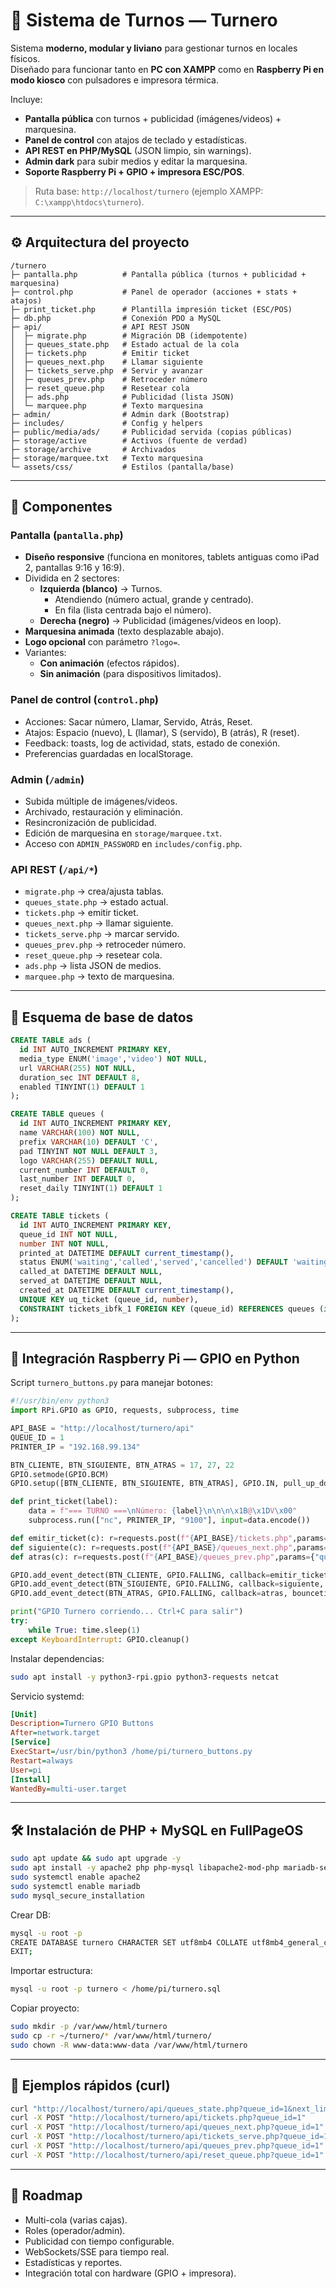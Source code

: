 # 📌 Sistema de Turnos — Turnero

Sistema **moderno, modular y liviano** para gestionar turnos en locales físicos.  
Diseñado para funcionar tanto en **PC con XAMPP** como en **Raspberry Pi en modo kiosco** con pulsadores e impresora térmica.

Incluye:

* **Pantalla pública** con turnos + publicidad (imágenes/videos) + marquesina.
* **Panel de control** con atajos de teclado y estadísticas.
* **API REST en PHP/MySQL** (JSON limpio, sin warnings).
* **Admin dark** para subir medios y editar la marquesina.
* **Soporte Raspberry Pi + GPIO + impresora ESC/POS**.

> Ruta base: `http://localhost/turnero` (ejemplo XAMPP: `C:\xampp\htdocs\turnero`).

---

## ⚙️ Arquitectura del proyecto

```
/turnero
├─ pantalla.php          # Pantalla pública (turnos + publicidad + marquesina)
├─ control.php           # Panel de operador (acciones + stats + atajos)
├─ print_ticket.php      # Plantilla impresión ticket (ESC/POS)
├─ db.php                # Conexión PDO a MySQL
├─ api/                  # API REST JSON
│  ├─ migrate.php        # Migración DB (idempotente)
│  ├─ queues_state.php   # Estado actual de la cola
│  ├─ tickets.php        # Emitir ticket
│  ├─ queues_next.php    # Llamar siguiente
│  ├─ tickets_serve.php  # Servir y avanzar
│  ├─ queues_prev.php    # Retroceder número
│  ├─ reset_queue.php    # Resetear cola
│  ├─ ads.php            # Publicidad (lista JSON)
│  └─ marquee.php        # Texto marquesina
├─ admin/                # Admin dark (Bootstrap)
├─ includes/             # Config y helpers
├─ public/media/ads/     # Publicidad servida (copias públicas)
├─ storage/active        # Activos (fuente de verdad)
├─ storage/archive       # Archivados
├─ storage/marquee.txt   # Texto marquesina
└─ assets/css/           # Estilos (pantalla/base)
```

---

## 🧩 Componentes

### Pantalla (`pantalla.php`)
* **Diseño responsive** (funciona en monitores, tablets antiguas como iPad 2, pantallas 9:16 y 16:9).
* Dividida en 2 sectores:
  - **Izquierda (blanco)** → Turnos.
    - Atendiendo (número actual, grande y centrado).
    - En fila (lista centrada bajo el número).
  - **Derecha (negro)** → Publicidad (imágenes/videos en loop).
* **Marquesina animada** (texto desplazable abajo).
* **Logo opcional** con parámetro `?logo=`.
* Variantes:
  - **Con animación** (efectos rápidos).
  - **Sin animación** (para dispositivos limitados).

### Panel de control (`control.php`)
* Acciones: Sacar número, Llamar, Servido, Atrás, Reset.
* Atajos: Espacio (nuevo), L (llamar), S (servido), B (atrás), R (reset).
* Feedback: toasts, log de actividad, stats, estado de conexión.
* Preferencias guardadas en localStorage.

### Admin (`/admin`)
* Subida múltiple de imágenes/videos.
* Archivado, restauración y eliminación.
* Resincronización de publicidad.
* Edición de marquesina en `storage/marquee.txt`.
* Acceso con `ADMIN_PASSWORD` en `includes/config.php`.

### API REST (`/api/*`)
* `migrate.php` → crea/ajusta tablas.
* `queues_state.php` → estado actual.
* `tickets.php` → emitir ticket.
* `queues_next.php` → llamar siguiente.
* `tickets_serve.php` → marcar servido.
* `queues_prev.php` → retroceder número.
* `reset_queue.php` → resetear cola.
* `ads.php` → lista JSON de medios.
* `marquee.php` → texto de marquesina.

---

## 🧱 Esquema de base de datos

```sql
CREATE TABLE ads (
  id INT AUTO_INCREMENT PRIMARY KEY,
  media_type ENUM('image','video') NOT NULL,
  url VARCHAR(255) NOT NULL,
  duration_sec INT DEFAULT 8,
  enabled TINYINT(1) DEFAULT 1
);

CREATE TABLE queues (
  id INT AUTO_INCREMENT PRIMARY KEY,
  name VARCHAR(100) NOT NULL,
  prefix VARCHAR(10) DEFAULT 'C',
  pad TINYINT NOT NULL DEFAULT 3,
  logo VARCHAR(255) DEFAULT NULL,
  current_number INT DEFAULT 0,
  last_number INT DEFAULT 0,
  reset_daily TINYINT(1) DEFAULT 1
);

CREATE TABLE tickets (
  id INT AUTO_INCREMENT PRIMARY KEY,
  queue_id INT NOT NULL,
  number INT NOT NULL,
  printed_at DATETIME DEFAULT current_timestamp(),
  status ENUM('waiting','called','served','cancelled') DEFAULT 'waiting',
  called_at DATETIME DEFAULT NULL,
  served_at DATETIME DEFAULT NULL,
  created_at DATETIME DEFAULT current_timestamp(),
  UNIQUE KEY uq_ticket (queue_id, number),
  CONSTRAINT tickets_ibfk_1 FOREIGN KEY (queue_id) REFERENCES queues (id)
);
```

---

## 🔌 Integración Raspberry Pi — GPIO en Python

Script `turnero_buttons.py` para manejar botones:

```python
#!/usr/bin/env python3
import RPi.GPIO as GPIO, requests, subprocess, time

API_BASE = "http://localhost/turnero/api"
QUEUE_ID = 1
PRINTER_IP = "192.168.99.134"

BTN_CLIENTE, BTN_SIGUIENTE, BTN_ATRAS = 17, 27, 22
GPIO.setmode(GPIO.BCM)
GPIO.setup([BTN_CLIENTE, BTN_SIGUIENTE, BTN_ATRAS], GPIO.IN, pull_up_down=GPIO.PUD_UP)

def print_ticket(label):
    data = f"=== TURNO ===\nNúmero: {label}\n\n\n\x1B@\x1DV\x00"
    subprocess.run(["nc", PRINTER_IP, "9100"], input=data.encode())

def emitir_ticket(c): r=requests.post(f"{API_BASE}/tickets.php",params={"queue_id":QUEUE_ID});print_ticket(r.json()["label"])
def siguiente(c): r=requests.post(f"{API_BASE}/queues_next.php",params={"queue_id":QUEUE_ID});print("Siguiente:",r.json()["label"])
def atras(c): r=requests.post(f"{API_BASE}/queues_prev.php",params={"queue_id":QUEUE_ID});print("Atrás:",r.json()["label"])

GPIO.add_event_detect(BTN_CLIENTE, GPIO.FALLING, callback=emitir_ticket, bouncetime=500)
GPIO.add_event_detect(BTN_SIGUIENTE, GPIO.FALLING, callback=siguiente, bouncetime=500)
GPIO.add_event_detect(BTN_ATRAS, GPIO.FALLING, callback=atras, bouncetime=500)

print("GPIO Turnero corriendo... Ctrl+C para salir")
try: 
    while True: time.sleep(1)
except KeyboardInterrupt: GPIO.cleanup()
```

Instalar dependencias:
```bash
sudo apt install -y python3-rpi.gpio python3-requests netcat
```

Servicio systemd:
```ini
[Unit]
Description=Turnero GPIO Buttons
After=network.target
[Service]
ExecStart=/usr/bin/python3 /home/pi/turnero_buttons.py
Restart=always
User=pi
[Install]
WantedBy=multi-user.target
```

---

## 🛠 Instalación de PHP + MySQL en FullPageOS

```bash
sudo apt update && sudo apt upgrade -y
sudo apt install -y apache2 php php-mysql libapache2-mod-php mariadb-server unzip
sudo systemctl enable apache2
sudo systemctl enable mariadb
sudo mysql_secure_installation
```

Crear DB:
```bash
mysql -u root -p
CREATE DATABASE turnero CHARACTER SET utf8mb4 COLLATE utf8mb4_general_ci;
EXIT;
```

Importar estructura:
```bash
mysql -u root -p turnero < /home/pi/turnero.sql
```

Copiar proyecto:
```bash
sudo mkdir -p /var/www/html/turnero
sudo cp -r ~/turnero/* /var/www/html/turnero/
sudo chown -R www-data:www-data /var/www/html/turnero
```

---

## 🧪 Ejemplos rápidos (curl)

```bash
curl "http://localhost/turnero/api/queues_state.php?queue_id=1&next_limit=5"
curl -X POST "http://localhost/turnero/api/tickets.php?queue_id=1"
curl -X POST "http://localhost/turnero/api/queues_next.php?queue_id=1"
curl -X POST "http://localhost/turnero/api/tickets_serve.php?queue_id=1"
curl -X POST "http://localhost/turnero/api/queues_prev.php?queue_id=1"
curl -X POST "http://localhost/turnero/api/reset_queue.php?queue_id=1"
```

---

## 🚀 Roadmap

- Multi-cola (varias cajas).
- Roles (operador/admin).
- Publicidad con tiempo configurable.
- WebSockets/SSE para tiempo real.
- Estadísticas y reportes.
- Integración total con hardware (GPIO + impresora).
